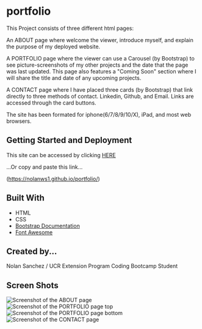 # portfolio
This Project consists of three different html pages:

An ABOUT page where welcome the viewer, introduce myself, and explain the purpose of my deployed website.

A PORTFOLIO page where the viewer can use a Carousel (by Bootstrap) to see picture-screenshots of my other projects and the date that the page was last updated. This page also features a "Coming Soon" section where I will share the title and date of any upcoming projects.

A CONTACT page where I have placed three cards (by Bootstrap) that link directly to three methods of contact. Linkedin, Github, and Email. Links are accessed through the card buttons.

The site has been formated for iphone(6/7/8/9/10/X), iPad, and most web browsers.

## Getting Started and Deployment

This site can be accessed by clicking <a rel="stylesheet" href="https://nolanws1.github.io/portfolio/">HERE<a>

...Or copy and paste this link...

(https://nolanws1.github.io/portfolio/)

## Built With
* HTML
* CSS
* <a rel="stylesheet" href="https://getbootstrap.com/">Bootstrap Documentation</a>
* <a rel="stylesheet" href="https://fontawesome.com/">Font Awesome</a>

## Created by...

Nolan Sanchez / UCR Extension Program Coding Bootcamp Student

## Screen Shots

<img src="ss_imgs/SS_1" alt="Screenshot of the ABOUT page">
<img src="./ss_imgs/SS_2" alt="Screenshot of the PORTFOLIO page top">
<img src="./ss_imgs/SS_3" alt="Screenshot of the PORTFOLIO page bottom">
<img src="./ss_imgs/SS_4" alt="Screenshot of the CONTACT page">